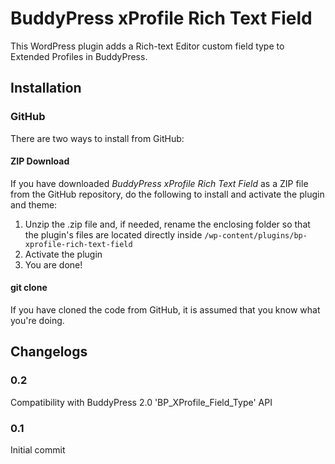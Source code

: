 BuddyPress xProfile Rich Text Field
===========================

This WordPress plugin adds a Rich-text Editor custom field type to Extended Profiles in BuddyPress.

## Installation ##

### GitHub ###

There are two ways to install from GitHub:

#### ZIP Download ####

If you have downloaded *BuddyPress xProfile Rich Text Field* as a ZIP file from the GitHub repository, do the following to install and activate the plugin and theme:

1. Unzip the .zip file and, if needed, rename the enclosing folder so that the plugin's files are located directly inside `/wp-content/plugins/bp-xprofile-rich-text-field`
2. Activate the plugin
4. You are done!

#### git clone ####

If you have cloned the code from GitHub, it is assumed that you know what you're doing.

## Changelogs ##

### 0.2 ###

Compatibility with BuddyPress 2.0 'BP_XProfile_Field_Type' API

### 0.1 ###

Initial commit